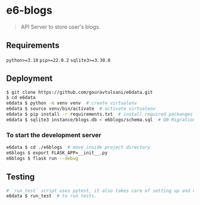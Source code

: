 # e6-blogs
> API Server to store user's blogs.

## Requirements
`python>=3.10`
`pip>=22.0.2`
`sqlite3>=3.30.0`


## Deployment
```bash
$ git clone https://github.com/gouravtulsani/e6data.git
$ cd e6data
e6data $ python -m venv venv  # create virtualenv
e6data $ source venv/bin/activate  # activate virtualenv
e6data $ pip install -r requirements.txt  # install required packanges
e6data $ sqlite3 instance/blogs.db < e6blogs/schema.sql  # DB Migrations
```

### To start the development server

```bash
e6data $ cd ./e6blogs  # move inside project directory
e6blogs $ export FLASK_APP=__init__.py
e6blogs $ flask run --debug
```

## Testing
```bash
# `run_test` script uses pytest, it also takes care of setting up and cleaning of test db.
e6data $ run_test  # to run tests.
```

